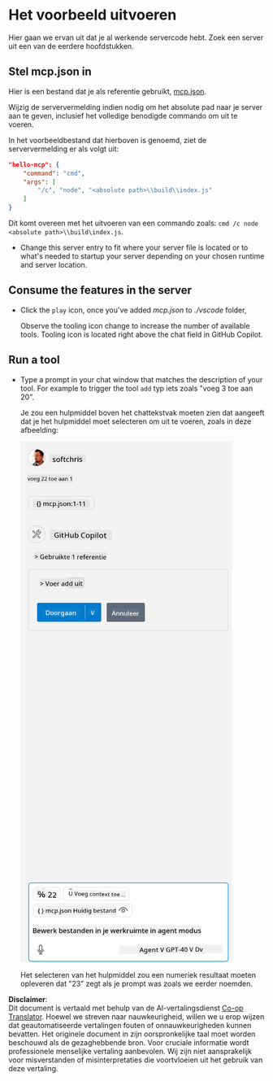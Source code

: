 <!--
CO_OP_TRANSLATOR_METADATA:
{
  "original_hash": "96e08a8c1049dab757deb64cce4ea1e8",
  "translation_date": "2025-05-17T11:22:11+00:00",
  "source_file": "03-GettingStarted/04-vscode/solution/README.md",
  "language_code": "nl"
}
-->
# Het voorbeeld uitvoeren

Hier gaan we ervan uit dat je al werkende servercode hebt. Zoek een server uit een van de eerdere hoofdstukken.

## Stel mcp.json in

Hier is een bestand dat je als referentie gebruikt, [mcp.json](../../../../../03-GettingStarted/04-vscode/solution/mcp.json).

Wijzig de serververmelding indien nodig om het absolute pad naar je server aan te geven, inclusief het volledige benodigde commando om uit te voeren.

In het voorbeeldbestand dat hierboven is genoemd, ziet de serververmelding er als volgt uit:

```json
"hello-mcp": {
    "command": "cmd",
    "args": [
        "/c", "node", "<absolute path>\\build\\index.js"
    ]
}
```

Dit komt overeen met het uitvoeren van een commando zoals: `cmd /c node <absolute path>\\build\index.js`. 

- Change this server entry to fit where your server file is located or to what's needed to startup your server depending on your chosen runtime and server location.

## Consume the features in the server

- Click the `play` icon, once you've added *mcp.json* to *./vscode* folder, 

    Observe the tooling icon change to increase the number of available tools. Tooling icon is located right above the chat field in GitHub Copilot.

## Run a tool

- Type a prompt in your chat window that matches the description of your tool. For example to trigger the tool `add` typ iets zoals "voeg 3 toe aan 20".

    Je zou een hulpmiddel boven het chattekstvak moeten zien dat aangeeft dat je het hulpmiddel moet selecteren om uit te voeren, zoals in deze afbeelding:

    ![VS Code dat aangeeft een hulpmiddel te willen uitvoeren](../../../../../translated_images/vscode-agent.7f56a5ce3cef334adfe737514a7e8ac9384fa4161dd4df14bd3ddc9cd1a154f4.nl.png)

    Het selecteren van het hulpmiddel zou een numeriek resultaat moeten opleveren dat "23" zegt als je prompt was zoals we eerder noemden.

**Disclaimer**:  
Dit document is vertaald met behulp van de AI-vertalingsdienst [Co-op Translator](https://github.com/Azure/co-op-translator). Hoewel we streven naar nauwkeurigheid, willen we u erop wijzen dat geautomatiseerde vertalingen fouten of onnauwkeurigheden kunnen bevatten. Het originele document in zijn oorspronkelijke taal moet worden beschouwd als de gezaghebbende bron. Voor cruciale informatie wordt professionele menselijke vertaling aanbevolen. Wij zijn niet aansprakelijk voor misverstanden of misinterpretaties die voortvloeien uit het gebruik van deze vertaling.